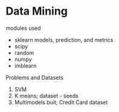# Data Mining

modules used

* sklearn models, prediction, and metrics
* scipy
* random
* numpy
* imblearn

Problems and Datasets

1. SVM
2. K means; dataset - seeds
3. Multimodels buit; Credit Card dataset
